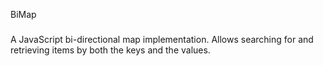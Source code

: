 BiMap
#####

A JavaScript bi-directional map implementation. Allows searching for and retrieving items by both the keys and the values.